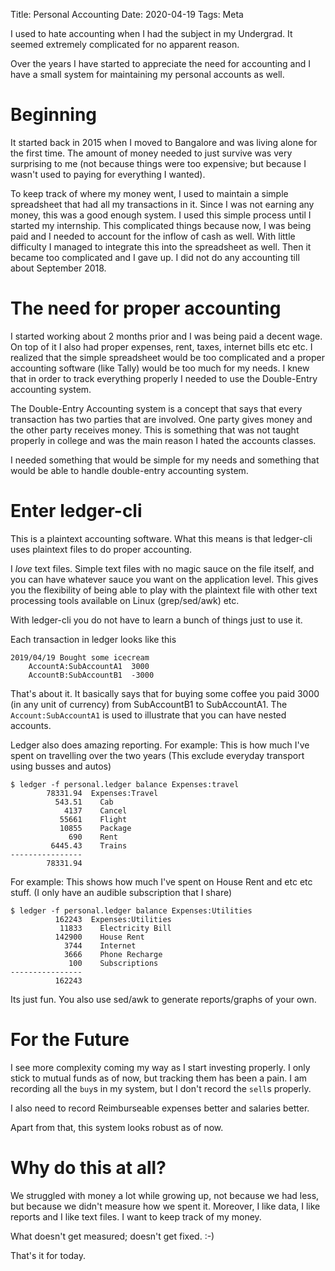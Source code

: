 Title: Personal Accounting
Date: 2020-04-19
Tags: Meta

I used to hate accounting when I had the subject in my Undergrad. It
seemed extremely complicated for no apparent reason. 

Over the years I have started to appreciate the need for accounting and
I have a small system for maintaining my personal accounts as well.


# Beginning

It started back in 2015 when I moved to Bangalore and was living alone
for the first time. The amount of money needed to just survive was
very surprising to me (not because things were too expensive; but
because I wasn't used to paying for everything I wanted).

To keep track of where my money went, I used to maintain a simple
spreadsheet that had all my transactions in it. Since I was not
earning any money, this was a good enough system. I used this simple
process until I started my internship. This complicated things
because now, I was being paid and I needed to account for the inflow
of cash as well. With little difficulty I managed to integrate this
into the spreadsheet as well. Then it became too complicated and I
gave up. I did not do any accounting till about September 2018.

# The need for proper accounting
I started working about 2 months prior and I was being paid a decent
wage. On top of it I also had proper expenses, rent, taxes, internet
bills etc etc. I realized that the simple spreadsheet would be too
complicated and a proper accounting software (like Tally) would be too
much for my needs. I knew that in order to track everything properly I
needed to use the Double-Entry accounting system.

The Double-Entry Accounting system is a concept that says that every
transaction has two parties that are involved. One party gives money
and the other party receives money. This is something that was not
taught properly in college and was the main reason I hated the
accounts classes. 

I needed something that would be simple for my needs and something
that would be able to handle double-entry accounting system.

# Enter ledger-cli
This is a plaintext accounting software. What this means is that
ledger-cli uses plaintext files to do proper accounting. 

I *love* text files. Simple text files with no magic sauce on the file
itself, and you can have whatever sauce you want on the application
level. This gives you the flexibility of being able to play with the
plaintext file with other text processing tools available on Linux
(grep/sed/awk) etc.

With ledger-cli you do not have to learn a bunch of things just to
use it.

Each transaction in ledger looks like this

    2019/04/19 Bought some icecream
        AccountA:SubAccountA1  3000
        AccountB:SubAccountB1  -3000

That's about it. It basically says that for buying some coffee you paid
3000 (in any unit of currency) from SubAccountB1 to SubAccountA1.
The `Account:SubAccountA1` is used to illustrate that you can have nested accounts.

Ledger also does amazing reporting.
For example: This is how much I've spent on travelling over the two years (This exclude everyday transport using busses and autos)

    $ ledger -f personal.ledger balance Expenses:travel
            78331.94  Expenses:Travel
              543.51    Cab
                4137    Cancel
               55661    Flight
               10855    Package
                 690    Rent
             6445.43    Trains
    ----------------
            78331.94

For example: This shows how much I've spent on House Rent and etc etc stuff. (I only have an audible subscription that I share)
     
    $ ledger -f personal.ledger balance Expenses:Utilities
              162243  Expenses:Utilities
               11833    Electricity Bill
              142900    House Rent
                3744    Internet
                3666    Phone Recharge
                 100    Subscriptions
    ----------------
              162243

            
Its just fun. You also use sed/awk to generate reports/graphs of your own.
            
# For the Future
I see more complexity coming my way as I start investing properly. I
only stick to mutual funds as of now, but tracking them has been a
pain. I am recording all the `buy`s in my system, but I don't record
the `sell`s properly.

I also need to record Reimburseable expenses better and salaries better. 

Apart from that, this system looks robust as of now.

# Why do this at all?
We struggled with money a lot while growing up, not because we had
less, but because we didn't measure how we spent it. Moreover, I like
data, I like reports and I like text files. I want to keep track of my
money.

What doesn't get measured; doesn't get fixed. :-)

That's it for today.

